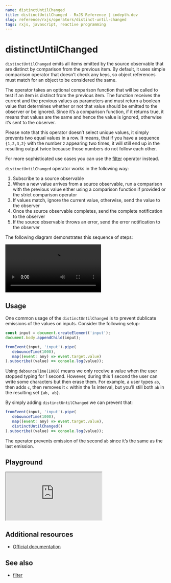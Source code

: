 ```yaml
---
name: distinctUntilChanged
title: distinctUntilChanged - RxJS Reference | indepth.dev
slug: reference/rxjs/operators/distinct-until-changed
tags: rxjs, javascript, reactive programming
---
```


# distinctUntilChanged

`distinctUntilChanged` emits all items emitted by the source observable that are distinct by comparison from the previous item. By default, it uses simple comparison operator that doesn’t check any keys, so object references must match for an object to be considered the same.

The operator takes an optional comparison function that will be called to test if an item is distinct from the previous item. The function receives the current and the previous values as parameters and must return a boolean value that determines whether or not that value should be emitted to the observer or be ignored. Since it’s a comparison function, if it returns true, it means that values are the same and hence the value is ignored, otherwise it’s sent to the observer.

Please note that this operator doesn’t select unique values, it simply prevents two equal values in a row. It means, that if you have a sequence `{1,2,3,2}` with the number `2` appearing two times, it will still end up in the resulting output twice because those numbers do not follow each other. 

For more sophisticated use cases you can use the [filter](https://indepth.dev/reference/rxjs/operators/filter) operator instead.

`distinctUntilChanged` operator works in the following way:

1. Subscribe to a source observable
2. When a new value arrives from a source observable, run a comparison with the previous value either using a comparison function if provided or the strict comparison operator
3. If values match, ignore the current value, otherwise, send the value to the observer
4. Once the source observable completes, send the complete notification to the observer
5. If the source observable throws an error, send the error notification to the observer

The following diagram demonstrates this sequence of steps:

<video>
    <source src="https://images.indepth.dev/references/rxjs/operators/distinct-until-changed.mp4" type="video/mp4">
</video>

## Usage
One common usage of the `distinctUntilChanged` is to prevent dublicate emissions of the values on inputs. Consider the following setup:

```javascript
const input = document.createElement('input');
document.body.appendChild(input);

fromEvent(input, 'input').pipe(
   debounceTime(1000),
   map((event: any) => event.target.value)
).subscribe((value) => console.log(value));
```

Using `debounceTime(1000)` means we only receive a value when the user stopped typing for 1 second. However, during this 1 second the user can write some characters but then erase them. For example, a user types `ab`, then adds `c`, then removes it `c` within the 1s interval, but you’ll still both `ab` in the resulting set `{ab, ab}`.

By simply adding `distinctUntilChanged` we can prevent that:

```javascript
fromEvent(input, 'input').pipe(
   debounceTime(1000),
   map((event: any) => event.target.value),
   distinctUntilChanged()
).subscribe((value) => console.log(value));
```

The operator prevents emission of the second `ab` since it’s the same as the last emission.


## Playground

<iframe src="https://stackblitz.com/edit/indepth-rxjs-distinct-until-changed?embed=1&file=index.ts"></iframe>

## Additional resources

- [Official documentation](https://rxjs.dev/api/operators/distinctUntilChanged)

## See also

- [filter](https://indepth.dev/reference/rxjs/operators/filter)
